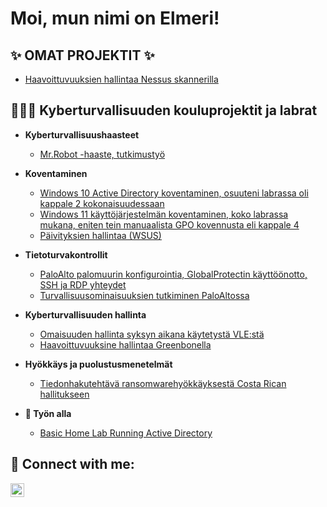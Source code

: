 <h1>Moi, mun nimi on Elmeri! <br/>

<h2>✨ OMAT PROJEKTIT ✨</h2>
  
  - [Haavoittuvuuksien hallintaa Nessus skannerilla](https://github.com/elmerisoderholm/Haavoittuvuuksien_hallinta_lab)
  
<h2>👨🏻‍💻 Kyberturvallisuuden kouluprojektit ja labrat</h2>

- <b>Kyberturvallisuushaasteet</b>
  - [Mr.Robot -haaste, tutkimustyö](https://github.com/elmerisoderholm/Mr.Robot-haaste/blob/main/Tutkimusty%C3%B6_elmeri_s%C3%B6derholm.pdf)
  
- <b>Koventaminen</b>
  - [Windows 10 Active Directory koventaminen, osuuteni labrassa oli kappale 2 kokonaisuudessaan](https://github.com/elmerisoderholm/Windows10ADKoventaminen/blob/main/TTC6050_Ryhm%C3%A43_Lab1.pdf)
  - [Windows 11 käyttöjärjestelmän koventaminen, koko labrassa mukana, eniten tein manuaalista GPO kovennusta eli kappale 4](https://github.com/elmerisoderholm/Windows11Koventaminen/blob/main/TTC6050_Ryhm%C3%A43_Lab2.pdf)
  - [Päivityksien hallintaa (WSUS)](https://github.com/elmerisoderholm/P-ivityksienHallinta/blob/main/TTC6050_Ryhm%C3%A43_lab3%20(1).pdf)
  
- <b>Tietoturvakontrollit</b>
  - [PaloAlto palomuurin konfigurointia, GlobalProtectin käyttöönotto, SSH ja RDP yhteydet](https://github.com/elmerisoderholm/Palomuurin_konfigurointi/blob/main/TTC6010_Ryhma3_Lab1.pdf)
  - [Turvallisuusominaisuuksien tutkiminen PaloAltossa](https://github.com/elmerisoderholm/Palomuurin_turvallisuusominaisuudet/blob/main/TTC6010_Ryhma3_Lab3.pdf)

- <b>Kyberturvallisuuden hallinta</b>
  - [Omaisuuden hallinta syksyn aikana käytetystä VLE:stä](https://github.com/elmerisoderholm/Omaisuudenhallinta/blob/main/Omaisuudenhallinta_Ryhm%C3%A43.pdf)
  - [Haavoittuvuuksine hallintaa Greenbonella](https://github.com/elmerisoderholm/Haavoittuvuuksien_hallinta/blob/main/Haavoittuvuuksien_hallinta.pdf)
- <b>Hyökkäys ja puolustusmenetelmät</b>
  - [Tiedonhakutehtävä ransomwarehyökkäyksestä Costa Rican hallitukseen](https://github.com/elmerisoderholm/Casestudy_Ransomware_Costa_Rica/blob/main/AA3979_s%C3%B6derholm_elmeri.pdf)


  
  
- <b>🔭 Työn alla</b>
  - [Basic Home Lab Running Active Directory]()
<h2> 🤳 Connect with me:</h2>

[<img align="left" alt="ElmeriSoderholm | LinkedIn" width="22px" src="https://cdn.jsdelivr.net/npm/simple-icons@v3/icons/linkedin.svg" />][linkedin]


[linkedin]: https://www.linkedin.com/in/elmeri-s%C3%B6derholm-39b605203/

<!--
**elmerisoderholm/elmerisoderholm** is a ✨ _special_ ✨ repository because its `README.md` (this file) appears on your GitHub profile.

Here are some ideas to get you started:

- 🔭 I’m currently working on ...
- 🌱 I’m currently learning ...
- 👯 I’m looking to collaborate on ...
- 🤔 I’m looking for help with ...
- 💬 Ask me about ...
- 📫 How to reach me: ...
- 😄 Pronouns: ...
- ⚡ Fun fact: ...
-->

